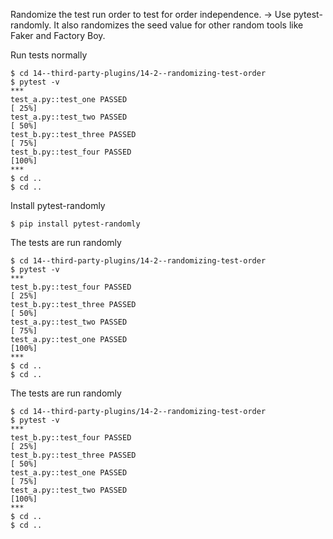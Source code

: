 Randomize the test run order to test for order independence. 
-> 
Use pytest-randomly.
It also randomizes the seed value for other random tools like Faker and Factory Boy.

Run tests normally
```unix
$ cd 14--third-party-plugins/14-2--randomizing-test-order
$ pytest -v
***
test_a.py::test_one PASSED                                                                                        [ 25%]
test_a.py::test_two PASSED                                                                                        [ 50%]
test_b.py::test_three PASSED                                                                                      [ 75%]
test_b.py::test_four PASSED                                                                                       [100%]
***
$ cd ..
$ cd .. 
```

Install pytest-randomly
```unix
$ pip install pytest-randomly
```

The tests are run randomly
```unix
$ cd 14--third-party-plugins/14-2--randomizing-test-order
$ pytest -v
***
test_b.py::test_four PASSED                                                                                       [ 25%]
test_b.py::test_three PASSED                                                                                      [ 50%]
test_a.py::test_two PASSED                                                                                        [ 75%]
test_a.py::test_one PASSED                                                                                        [100%]
***
$ cd ..
$ cd .. 
```

The tests are run randomly
```unix
$ cd 14--third-party-plugins/14-2--randomizing-test-order
$ pytest -v
***
test_b.py::test_four PASSED                                                                                       [ 25%]
test_b.py::test_three PASSED                                                                                      [ 50%]
test_a.py::test_one PASSED                                                                                        [ 75%]
test_a.py::test_two PASSED                                                                                        [100%]
***
$ cd ..
$ cd .. 
```